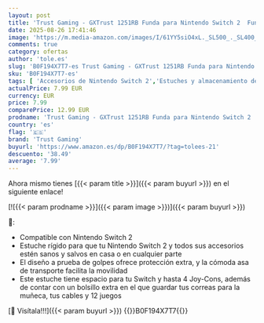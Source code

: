 ```yaml
---
layout: post
title: 'Trust Gaming - GXTrust 1251RB Funda para Nintendo Switch 2  Funda Protectora Dura  Carcasa Estuche Rigido de Transporte para Consola y Accesorios  Bolsillo para 4 Joy-Cons y 12 Cartuchos de Juego  Rojo / Azul'
date: 2025-08-26 17:41:46
image: 'https://m.media-amazon.com/images/I/61YY5siO4xL._SL500_._SL400_.jpg'
comments: true
category: ofertas
author: 'tole.es'
slug: 'B0F194X7T7-es Trust Gaming - GXTrust 1251RB Funda para Nintendo Switch 2...'
sku: 'B0F194X7T7-es'
tags: [ 'Accesorios de Nintendo Switch 2','Estuches y almacenamiento de Nintendo Switch 2','Hardware y juegos para Nintendo Switch 2','Videojuegos','nintendo','trust gaming','🇪🇸', ]
actualPrice: 7.99 EUR
currency: EUR
price: 7.99
comparePrice: 12.99 EUR
prodname: 'Trust Gaming - GXTrust 1251RB Funda para Nintendo Switch 2  Funda Protectora Dura  Carcasa Estuche Rigido de Transporte para Consola y Accesorios  Bolsillo para 4 Joy-Cons y 12 Cartuchos de Juego  Rojo / Azul'
country: 'es'
flag: '🇪🇸'
brand: 'Trust Gaming'
buyurl: 'https://www.amazon.es/dp/B0F194X7T7/?tag=tolees-21'
descuento: '38.49'
average: '7.99'
---
```


Ahora mismo tienes [{{< param title >}}]({{< param buyurl >}}) en el siguiente enlace!

[![{{< param prodname >}}]({{< param image >}})]({{< param buyurl >}})

🔎:

- Compatible con Nintendo Switch 2
- Estuche rígido para que tu Nintendo Switch 2 y todos sus accesorios estén sanos y salvos en casa o en cualquier parte
- El diseño a prueba de golpes ofrece protección extra, y la cómoda asa de transporte facilita la movilidad
- Este estuche tiene espacio para tu Switch y hasta 4 Joy-Cons, además de contar con un bolsillo extra en el que guardar tus correas para la muñeca, tus cables y 12 juegos

[🛒 Visítala!!!]({{< param buyurl >}})
{{<world>}}B0F194X7T7{{</world>}}
